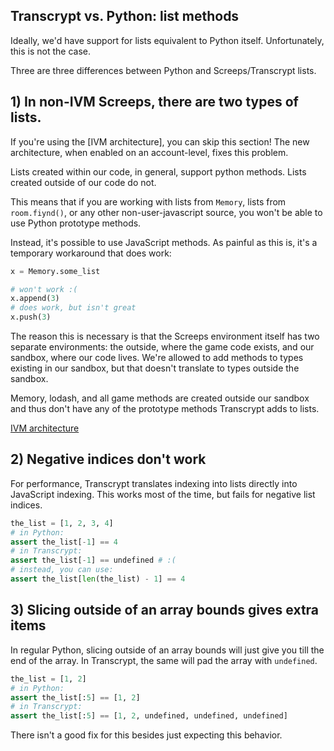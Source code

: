 ## Transcrypt vs. Python: list methods

Ideally, we'd have support for lists equivalent to Python itself. Unfortunately, this is not the case.

Three are three differences between Python and Screeps/Transcrypt lists.

## 1) In non-IVM Screeps, there are two types of lists.

If you're using the [IVM architecture], you can skip this section! The new architecture, when enabled on an account-level, fixes this problem.

Lists created within our code, in general, support python methods. Lists created outside of our code do not.

This means that if you are working with lists from `Memory`, lists from `room.fiynd()`, or any other non-user-javascript source, you won't be able to use Python prototype methods.

Instead, it's possible to use JavaScript methods. As painful as this is, it's a temporary workaround that does work:

```py
x = Memory.some_list

# won't work :(
x.append(3)
# does work, but isn't great
x.push(3)
```

The reason this is necessary is that the Screeps environment itself has two separate environments: the outside, where the game code exists, and our sandbox, where our code lives. We're allowed to add methods to types existing in our sandbox, but that doesn't translate to types outside the sandbox.

Memory, lodash, and all game methods are created outside our sandbox and thus don't have any of the prototype methods Transcrypt adds to lists.

[IVM architecture](http://blog.screeps.com/2018/03/changelog-2018-03-05/)

## 2) Negative indices don't work

For performance, Transcrypt translates indexing into lists directly into JavaScript indexing. This works most of the time, but fails for negative list indices.

```py
the_list = [1, 2, 3, 4]
# in Python:
assert the_list[-1] == 4
# in Transcrypt:
assert the_list[-1] == undefined # :(
# instead, you can use:
assert the_list[len(the_list) - 1] == 4
```

## 3) Slicing outside of an array bounds gives extra items

In regular Python, slicing outside of an array bounds will just give you till the end of the array. In Transcrypt, the same will pad the array with `undefined`.

```py
the_list = [1, 2]
# in Python:
assert the_list[:5] == [1, 2]
# in Transcrypt:
assert the_list[:5] == [1, 2, undefined, undefined, undefined]
```

There isn't a good fix for this besides just expecting this behavior.
